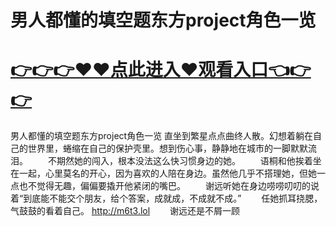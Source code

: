 # 男人都懂的填空题东方project角色一览

# <a href="https://github.com/zuoyes/rugu/issues/1">👉👉👉♥♥点此进入♥观看入口👈👉👉</a>

男人都懂的填空题东方project角色一览
直坐到繁星点点曲终人散。幻想着躺在自己的世界里，蜷缩在自己的保护壳里。想到伤心事，静静地在城市的一脚默默流泪。
　　不期然她的闯入，根本没法这么快习惯身边的她。
　　语桐和他挨着坐在一起，心里莫名的开心，因为喜欢的人陪在身边。虽然他几乎不搭理她，但她一点也不觉得无趣，偏偏要撬开他紧闭的嘴巴。
　　谢远听她在身边唠唠叨叨的说着“到底能不能交个朋友，给个答案，成就成，不成就不成。”
　　任她抓耳挠腮，气鼓鼓的看着自己。
  http://m6t3.lol
　　谢远还是不屑一顾

